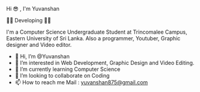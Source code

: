 Hi 😎 , I'm Yuvanshan

👨‍💻 Developing 👨‍💻

I'm a Computer Science Undergraduate Student at Trincomalee Campus, Eastern University of Sri Lanka. Also a programmer, Youtuber, Graphic designer and Video editor.

- 👋 Hi, I’m @Yuvanshan
- 👀 I’m interested in Web Development, Graphic Design and Video Editing.
- 🌱 I’m currently learning Computer Science
- 💞️ I’m looking to collaborate on Coding
- 📫 How to reach me Mail : yuvanshan875@gmail.com

<!---
Yuvanshan/Yuvanshan is a ✨ special ✨ repository because its `README.md` (this file) appears on your GitHub profile.
You can click the Preview link to take a look at your changes.
--->
